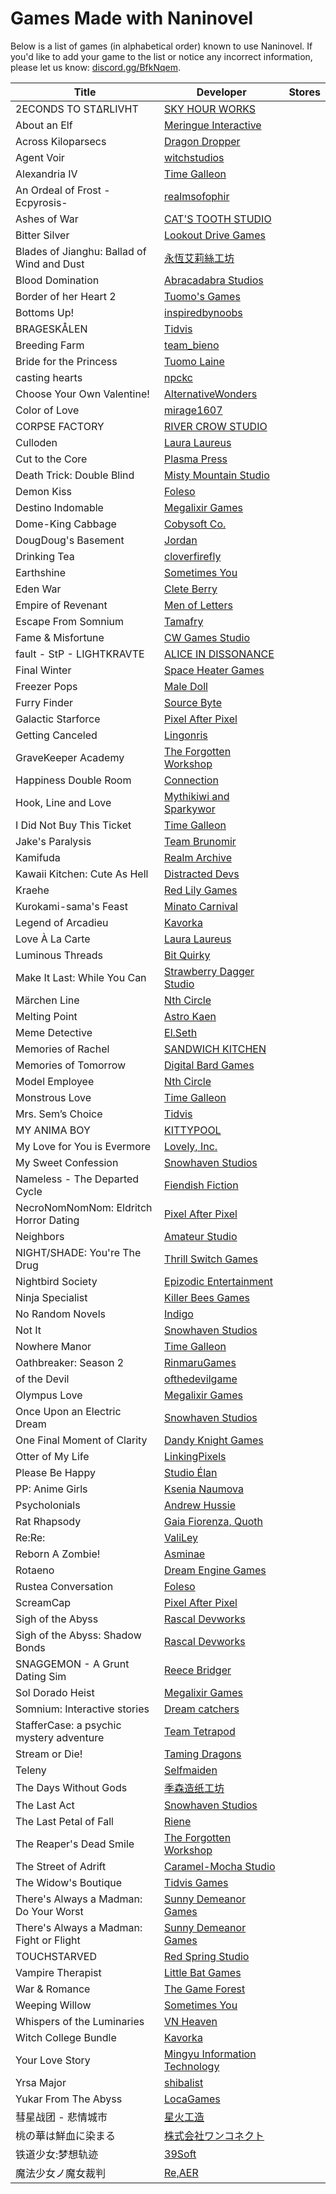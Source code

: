 ﻿---
editLink: false
aside: false
---

# Games Made with Naninovel

Below is a list of games (in alphabetical order) known to use Naninovel. If you'd like to add your game to the list or notice any incorrect information, please let us know: [discord.gg/BfkNqem](https://discord.gg/BfkNqem).

<div class="made-with-table">

|Title|Developer|Stores|
|-|-|-|
|2ECONDS TO STΔRLIVHT|[SKY HOUR WORKS](https://www.patreon.com/teamskyhour)|<a class="made-with-store store-steam" title="Steam" target="_blank" href="https://store.steampowered.com/app/1329110"/>|
|About an Elf|[Meringue Interactive](http://www.meringueinteractive.com)|<a class="made-with-store store-switch" title="Nintendo Switch" target="_blank" href="https://www.nintendo.com/games/detail/about-an-elf-switch"/>|
|Across Kiloparsecs|[Dragon Dropper](https://dragondropper.com)|<a class="made-with-store store-steam" title="Steam" target="_blank" href="https://store.steampowered.com/app/2505080"/>|
|Agent Voir|[witchstudios](https://witchstudios.itch.io)|<a class="made-with-store store-itch" title="itch.io" target="_blank" href="https://witchstudios.itch.io/agent-voir-unforgotten-love"/>|
|Alexandria IV|[Time Galleon](https://www.timegalleon.com)|<a class="made-with-store store-steam" title="Steam" target="_blank" href="https://store.steampowered.com/app/1699900"/>|
|An Ordeal of Frost -Ecpyrosis-|[realmsofophir](https://realmsofophir.itch.io)|<a class="made-with-store store-itch" title="itch.io" target="_blank" href="https://realmsofophir.itch.io/anordealoffrost"/>|
|Ashes of War|[CAT'S TOOTH STUDIO]()|<a class="made-with-store store-steam" title="Steam" target="_blank" href="https://store.steampowered.com/app/2265610"/>|
|Bitter Silver|[Lookout Drive Games](https://www.lookoutdrivegames.com)|<a class="made-with-store store-itch" title="itch.io" target="_blank" href="https://lookout-drive-games.itch.io/bitter-silver"/><a class="made-with-store store-steam" title="Steam" target="_blank" href="https://store.steampowered.com/app/1906930"/>|
|Blades of Jianghu: Ballad of Wind and Dust|[永恆艾莉絲工坊](https://twitter.com/EternityAlice)|<a class="made-with-store store-steam" title="Steam" target="_blank" href="https://store.steampowered.com/app/2179300"/>|
|Blood Domination|[Abracadabra Studios]()|<a class="made-with-store store-steam" title="Steam" target="_blank" href="https://store.steampowered.com/app/2747220"/>|
|Border of her Heart 2|[Tuomo's Games](https://tuomosgames.com)|<a class="made-with-store store-steam" title="Steam" target="_blank" href="https://store.steampowered.com/app/1592590"/>|
|Bottoms Up!|[inspiredbynoobs](https://inspiredbynoobs.itch.io)|<a class="made-with-store store-itch" title="itch.io" target="_blank" href="https://inspiredbynoobs.itch.io/bottomsup"/>|
|BRAGESKÅLEN|[Tidvis](https://www.tidvis.no)|<a class="made-with-store store-itch" title="itch.io" target="_blank" href="https://tidvis.itch.io/brageskalen"/><a class="made-with-store store-google" title="Google Play" target="_blank" href="https://play.google.com/store/apps/details?id=com.Tidvis.Brageskalen"/><a class="made-with-store store-apple" title="Apple Store" target="_blank" href="https://apps.apple.com/app/id1640236808"/>|
|Breeding Farm|[team_bieno](https://team-bieno.itch.io)|<a class="made-with-store store-itch" title="itch.io" target="_blank" href="https://team-bieno.itch.io/breeding-farm"/>|
|Bride for the Princess|[Tuomo Laine](https://twitter.com/GamesTuomo)|<a class="made-with-store store-steam" title="Steam" target="_blank" href="https://store.steampowered.com/app/1144550"/>|
|casting hearts|[npckc](https://twitter.com/npckc)|<a class="made-with-store store-itch" title="itch.io" target="_blank" href="https://npckc.itch.io/casting-hearts"/>|
|Choose Your Own Valentine!|[AlternativeWonders](https://alternativewonders.itch.io/)|<a class="made-with-store store-itch" title="itch.io" target="_blank" href="https://alternativewonders.itch.io/choose-your-own-valentine"/>|
|Color of Love|[mirage1607](https://mirage1607.itch.io)|<a class="made-with-store store-itch" title="itch.io" target="_blank" href="https://mirage1607.itch.io/coloroflove"/>|
|CORPSE FACTORY|[RIVER CROW STUDIO](https://www.rivercrow.studio)|<a class="made-with-store store-steam" title="Steam" target="_blank" href="https://store.steampowered.com/app/1414250"/><a class="made-with-store store-switch" title="Nintendo Switch" target="_blank" href="https://www.nintendo.com/store/products/corpse-factory-switch"/>|
|Culloden|[Laura Laureus]()|<a class="made-with-store store-itch" title="itch.io" target="_blank" href="https://lauralaureus.itch.io/culloden"/>|
|Cut to the Core|[Plasma Press]()|<a class="made-with-store store-steam" title="Steam" target="_blank" href="https://store.steampowered.com/app/1777000"/>|
|Death Trick: Double Blind|[Misty Mountain Studio](https://dtdoubleblind.com)|<a class="made-with-store store-steam" title="Steam" target="_blank" href="https://store.steampowered.com/app/2254710"/>|
|Demon Kiss|[Foleso](https://twitter.com/folesodev)|<a class="made-with-store store-itch" title="itch.io" target="_blank" href="https://foleso.itch.io/demonkiss"/>|
|Destino Indomable|[Megalixir Games](https://x.com/megalixirgames)|<a class="made-with-store store-steam" title="Steam" target="_blank" href="https://store.steampowered.com/app/3221830"/>|
|Dome-King Cabbage|[Cobysoft Co.](https://cobysoft.co)|<a class="made-with-store store-steam" title="Steam" target="_blank" href="https://store.steampowered.com/app/2092510"/>|
|DougDoug's Basement|[Jordan](https://robotortoise.itch.io)|<a class="made-with-store store-itch" title="itch.io" target="_blank" href="https://robotortoise.itch.io/dougdougsbasement"/>|
|Drinking Tea|[cloverfirefly](https://twitter.com/cloverfirefly)|<a class="made-with-store store-itch" title="itch.io" target="_blank" href="https://cloverfirefly.itch.io/drinking-tea"/>|
|Earthshine|[Sometimes You](https://www.sometimesyou.com)|<a class="made-with-store store-switch" title="Nintendo Switch" target="_blank" href="https://www.nintendo.com/us/store/products/earthshine-switch/"/><a class="made-with-store store-ps" title="Sony PlayStation" target="_blank" href="https://store.playstation.com/en-us/concept/10008929"/>|
|Eden War|[Clete Berry](https://cleteberry.itch.io)|<a class="made-with-store store-itch" title="itch.io" target="_blank" href="https://cleteberry.itch.io/eden-war"/>|
|Empire of Revenant|[Men of Letters](https://www.men-of-letters.org)|<a class="made-with-store store-steam" title="Steam" target="_blank" href="https://store.steampowered.com/app/1844690"/>|
|Escape From Somnium|[Tamafry](https://tamafry.itch.io)|<a class="made-with-store store-itch" title="itch.io" target="_blank" href="https://tamafry.itch.io/escape-from-somnium"/>|
|Fame & Misfortune|[CW Games Studio](https://www.facebook.com/cwgamesstudio)|<a class="made-with-store store-google" title="Google Play" target="_blank" href="https://play.google.com/store/apps/details?id=com.cwgamesstudio.fameandmisfortune"/>|
|fault - StP - LIGHTKRAVTE|[ALICE IN DISSONANCE](https://www.projectwritten.com)|<a class="made-with-store store-steam" title="Steam" target="_blank" href="https://store.steampowered.com/app/1917450"/><a class="made-with-store store-switch" title="Nintendo Switch" target="_blank" href="https://www.nintendo.com/store/products/fault-stp-lightkravte-switch/"/>|
|Final Winter|[Space Heater Games](https://twitter.com/GamesHeater)|<a class="made-with-store store-steam" title="Steam" target="_blank" href="https://store.steampowered.com/app/1497510"/>|
|Freezer Pops|[Male Doll](https://twitter.com/maledollstudio)|<a class="made-with-store store-steam" title="Steam" target="_blank" href="https://store.steampowered.com/app/1468430"/>|
|Furry Finder|[Source Byte](https://source-byte.com)|<a class="made-with-store store-steam" title="Steam" target="_blank" href="https://store.steampowered.com/app/1593510"/>|
|Galactic Starforce|[Pixel After Pixel](http://www.pixelafterpixel.com)|<a class="made-with-store store-steam" title="Steam" target="_blank" href="https://store.steampowered.com/app/2195030"/>|
|Getting Canceled|[Lingonris]()|<a class="made-with-store store-steam" title="Steam" target="_blank" href="https://store.steampowered.com/app/2582380"/>|
|GraveKeeper Academy|[The Forgotten Workshop](https://twitter.com/firgofumbra)|<a class="made-with-store store-itch" title="itch.io" target="_blank" href="https://firgof.itch.io/gravekeeper-academy"/>|
|Happiness Double Room|[Connection](https://twitter.com/Connection2022)|<a class="made-with-store store-steam" title="Steam" target="_blank" href="https://store.steampowered.com/app/1897120"/>|
|Hook, Line and Love|[Mythikiwi and Sparkywor](https://mythikiwi.carrd.co)|<a class="made-with-store store-itch" title="itch.io" target="_blank" href="https://mythikiwi.itch.io/hook-line-and-love"/>|
|I Did Not Buy This Ticket|[Time Galleon](https://www.timegalleon.com)|<a class="made-with-store store-steam" title="Steam" target="_blank" href="https://store.steampowered.com/app/2158650"/>|
|Jake's Paralysis|[Team Brunomir](https://www.teambrunomir.com)|<a class="made-with-store store-steam" title="Steam" target="_blank" href="https://store.steampowered.com/app/1677590"/>|
|Kamifuda|[Realm Archive](https://twitter.com/Kamifuda)|<a class="made-with-store store-steam" title="Steam" target="_blank" href="https://store.steampowered.com/app/1937720"/>|
|Kawaii Kitchen: Cute As Hell|[Distracted Devs](https://twitter.com/distracted_devs)|<a class="made-with-store store-itch" title="itch.io" target="_blank" href="https://distracted-devs.itch.io/kawaii-kitchen-cute-as-hell"/>|
|Kraehe|[Red Lily Games](https://twitter.com/RedLily1104)|<a class="made-with-store store-itch" title="itch.io" target="_blank" href="https://red-lily-games.itch.io/kraehe"/>|
|Kurokami-sama's Feast|[Minato Carnival](http://www.minatocarnival.com)|<a class="made-with-store store-steam" title="Steam" target="_blank" href="https://store.steampowered.com/app/1814930"/><a class="made-with-store store-switch" title="Nintendo Switch" target="_blank" href="https://www.nintendo.com/store/products/kurokami-samas-feast-switch"/>|
|Legend of Arcadieu|[Kavorka](https://kavorkaplay.com)|<a class="made-with-store store-switch" title="Nintendo Switch" target="_blank" href="https://www.nintendo.com/en-us/store/products/legend-of-arcadieu-bundle-switch/"/><a class="made-with-store store-ps" title="Sony PlayStation" target="_blank" href="https://store.playstation.com/en-us/product/UP6472-PPSA08167_00-LEGENDOFARCADIEU"/>|
|Love À La Carte|[Laura Laureus]()|<a class="made-with-store store-itch" title="itch.io" target="_blank" href="https://lauralaureus.itch.io/love-a-la-carte"/>|
|Luminous Threads|[Bit Quirky]()|<a class="made-with-store store-steam" title="Steam" target="_blank" href="https://store.steampowered.com/app/1355790"/>|
|Make It Last: While You Can|[Strawberry Dagger Studio](https://twitter.com/SBDaggerStudio)|<a class="made-with-store store-itch" title="itch.io" target="_blank" href="https://sbds.itch.io/make-it-last-while-you-can"/>|
|Märchen Line|[Nth Circle](https://nthcircle.itch.io)|<a class="made-with-store store-itch" title="itch.io" target="_blank" href="https://nthcircle.itch.io/marchenline"/>|
|Melting Point|[Astro Kaen](https://linktr.ee/astrokaen)|<a class="made-with-store store-itch" title="itch.io" target="_blank" href="https://astrokaen.itch.io/melting-point"/>|
|Meme Detective|[El.Seth](https://twitter.com/ElSeth6)|<a class="made-with-store store-itch" title="itch.io" target="_blank" href="https://elseth.itch.io/meme-detective"/>|
|Memories of Rachel|[SANDWICH KITCHEN](https://sandwich-kitchen.com)|<a class="made-with-store store-steam" title="Steam" target="_blank" href="https://store.steampowered.com/app/3031930"/>|
|Memories of Tomorrow|[Digital Bard Games](https://digitalbardgames.itch.io/)|<a class="made-with-store store-itch" title="itch.io" target="_blank" href="https://digitalbardgames.itch.io/memories-of-tomorrow"/><a class="made-with-store store-steam" title="Steam" target="_blank" href="https://store.steampowered.com/app/1459020"/>|
|Model Employee|[Nth Circle](https://nthcircle.itch.io/)|<a class="made-with-store store-itch" title="itch.io" target="_blank" href="https://nthcircle.itch.io/model-employee"/>|
|Monstrous Love|[Time Galleon](https://www.timegalleon.com)|<a class="made-with-store store-steam" title="Steam" target="_blank" href="https://store.steampowered.com/app/2011410"/>|
|Mrs. Sem’s Choice|[Tidvis](https://www.tidvis.no)|<a class="made-with-store store-itch" title="itch.io" target="_blank" href="https://tidvis.itch.io/fru-sems-valg"/><a class="made-with-store store-google" title="Google Play" target="_blank" href="https://play.google.com/store/apps/details?id=com.Tidvis.FruSemsValg"/><a class="made-with-store store-apple" title="Apple Store" target="_blank" href="https://apps.apple.com/app/id1628756627"/>|
|MY ANIMA BOY|[KITTYPOOL](https://kitty-pool.com)|<a class="made-with-store store-steam" title="Steam" target="_blank" href="https://store.steampowered.com/app/2714270"/><a class="made-with-store store-google" title="Google Play" target="_blank" href="https://play.google.com/store/apps/details?id=com.KITTYPOOL.MYANIMABOY"/><a class="made-with-store store-apple" title="Apple Store" target="_blank" href="https://apps.apple.com/app/id6472044510"/>|
|My Love for You is Evermore|[Lovely, Inc.](https://lovely-inc.constantcontactsites.com)|<a class="made-with-store store-google" title="Google Play" target="_blank" href="https://play.google.com/store/apps/details?id=com.LovelyInc.MyLoveforYouisEvermore"/><a class="made-with-store store-apple" title="Apple Store" target="_blank" href="https://apps.apple.com/app/id1548174371"/>|
|My Sweet Confession|[Snowhaven Studios](https://snowhavenstudios.com/)|<a class="made-with-store store-itch" title="itch.io" target="_blank" href="https://snowhavenstudios.itch.io/my-sweet-confession"/><a class="made-with-store store-steam" title="Steam" target="_blank" href="https://store.steampowered.com/app/1281140"/>|
|Nameless - The Departed Cycle|[Fiendish Fiction](https://www.fiendishfiction.com)|<a class="made-with-store store-itch" title="itch.io" target="_blank" href="https://fiendishfiction.itch.io/nameless"/><a class="made-with-store store-steam" title="Steam" target="_blank" href="https://store.steampowered.com/app/2142810"/>|
|NecroNomNomNom: Eldritch Horror Dating|[Pixel After Pixel](http://www.pixelafterpixel.com)|<a class="made-with-store store-steam" title="Steam" target="_blank" href="https://store.steampowered.com/app/2057360"/>|
|Neighbors|[Amateur Studio](https://twitter.com/neighborsvn)|<a class="made-with-store store-steam" title="Steam" target="_blank" href="https://store.steampowered.com/app/1857200"/>|
|NIGHT/SHADE: You're The Drug|[Thrill Switch Games](https://thrillswitchgames.com)|<a class="made-with-store store-itch" title="itch.io" target="_blank" href="https://thrillswitch.itch.io/nightshade"/><a class="made-with-store store-steam" title="Steam" target="_blank" href="https://store.steampowered.com/app/1474120"/>|
|Nightbird Society|[Epizodic Entertainment](https://epizodic.com)|<a class="made-with-store store-google" title="Google Play" target="_blank" href="https://play.google.com/store/apps/details?id=com.Epizodic.NBS"/><a class="made-with-store store-apple" title="Apple Store" target="_blank" href="https://apps.apple.com/app/id1505280085"/>|
|Ninja Specialist|[Killer Bees Games](http://www.killerbeesgames.com)|<a class="made-with-store store-steam" title="Steam" target="_blank" href="https://store.steampowered.com/app/1646440"/>|
|No Random Novels|[Indigo]()|<a class="made-with-store store-steam" title="Steam" target="_blank" href="https://store.steampowered.com/app/2144530"/>|
|Not It|[Snowhaven Studios](https://snowhavenstudios.com)|<a class="made-with-store store-itch" title="itch.io" target="_blank" href="https://snowhavenstudios.itch.io/not-it"/><a class="made-with-store store-steam" title="Steam" target="_blank" href="https://store.steampowered.com/app/1719770"/>|
|Nowhere Manor|[Time Galleon](https://www.timegalleon.com)|<a class="made-with-store store-steam" title="Steam" target="_blank" href="https://store.steampowered.com/app/2017120"/>|
|Oathbreaker: Season 2|[RinmaruGames](http://www.rinmarugames.com)|<a class="made-with-store store-itch" title="itch.io" target="_blank" href="https://rinmarugames.itch.io/oathbreaker-season-2"/>|
|of the Devil|[ofthedevilgame](https://otdgame.carrd.co)|<a class="made-with-store store-itch" title="itch.io" target="_blank" href="https://ofthedevilgame.itch.io/of-the-devil"/>|
|Olympus Love|[Megalixir Games](http://megalixirgames.com)|<a class="made-with-store store-google" title="Google Play" target="_blank" href="https://play.google.com/store/apps/details?id=com.MegalixirGames.OlympusLove"/>|
|Once Upon an Electric Dream|[Snowhaven Studios](https://snowhavenstudios.com)|<a class="made-with-store store-itch" title="itch.io" target="_blank" href="https://snowhavenstudios.itch.io/once-upon-an-electric-dream"/><a class="made-with-store store-steam" title="Steam" target="_blank" href="https://store.steampowered.com/app/1264090"/>|
|One Final Moment of Clarity|[Dandy Knight Games](https://dandyknightgames.com/)|<a class="made-with-store store-itch" title="itch.io" target="_blank" href="https://dandyknightgames.itch.io/moment-of-clarity"/>|
|Otter of My Life|[LinkingPixels](https://linkingpixels.github.io/)|<a class="made-with-store store-steam" title="Steam" target="_blank" href="https://store.steampowered.com/app/984690"/>|
|Please Be Happy|[Studio Élan](https://vnstudioelan.com)|<a class="made-with-store store-itch" title="itch.io" target="_blank" href="https://vnstudioelan.itch.io/please-be-happy"/><a class="made-with-store store-steam" title="Steam" target="_blank" href="https://store.steampowered.com/app/844670"/><a class="made-with-store store-switch" title="Nintendo Switch" target="_blank" href="https://www.nintendo.com/us/store/products/please-be-happy-switch/"/><a class="made-with-store store-ps" title="Sony PlayStation" target="_blank" href="https://store.playstation.com/en-us/concept/10010977"/><a class="made-with-store store-xbox" title="Microsoft Xbox" target="_blank" href="https://www.xbox.com/en-us/games/store/please-be-happy/9n60lqsxp3xc"/><a class="made-with-store store-ms" title="Microsoft Store" target="_blank" href="https://apps.microsoft.com/detail/9n4mb9w06cgb?hl=en-US&gl=CZ"/>|
|PP: Anime Girls|[Ksenia Naumova]()|<a class="made-with-store store-google" title="Google Play" target="_blank" href="https://play.google.com/store/apps/details?id=anime.lovestory.Girl.Simulator.Game"/><a class="made-with-store store-apple" title="Apple Store" target="_blank" href="https://apps.apple.com/app/id1530522784"/>|
|Psycholonials|[Andrew Hussie](https://twitter.com/andrewhussie)|<a class="made-with-store store-steam" title="Steam" target="_blank" href="https://store.steampowered.com/app/1529810"/><a class="made-with-store store-google" title="Google Play" target="_blank" href="https://play.google.com/store/apps/details?id=com.TheSilenceMill.Psycholonials"/><a class="made-with-store store-apple" title="Apple Store" target="_blank" href="https://apps.apple.com/app/id1549735879"/>|
|Rat Rhapsody|[Gaia Fiorenza, Quoth]()|<a class="made-with-store store-itch" title="itch.io" target="_blank" href="https://gaiafiorenza.itch.io/rat-rhapsody"/>|
|Re:Re:|[ValiLey](https://valiley.myportfolio.com/portfolio)|<a class="made-with-store store-itch" title="itch.io" target="_blank" href="https://valiley.itch.io/rere"/>|
|Reborn A Zombie!|[Asminae](https://twitter.com/AsminaeGames)|<a class="made-with-store store-steam" title="Steam" target="_blank" href="https://store.steampowered.com/app/2283350"/>|
|Rotaeno|[Dream Engine Games](http://rotaeno.com)|<a class="made-with-store store-google" title="Google Play" target="_blank" href="https://play.google.com/store/apps/details?id=com.xd.rotaeno.googleplay"/><a class="made-with-store store-apple" title="Apple Store" target="_blank" href="https://apps.apple.com/app/id1614771445"/>|
|Rustea Conversation|[Foleso](https://twitter.com/folesodev)|<a class="made-with-store store-itch" title="itch.io" target="_blank" href="https://foleso.itch.io/rustea-conversation"/>|
|ScreamCap|[Pixel After Pixel](http://pixelafterpixel.com)|<a class="made-with-store store-steam" title="Steam" target="_blank" href="https://store.steampowered.com/app/1618180"/>|
|Sigh of the Abyss|[Rascal Devworks](https://rascaldev.works)|<a class="made-with-store store-steam" title="Steam" target="_blank" href="https://store.steampowered.com/app/2025310"/>|
|Sigh of the Abyss: Shadow Bonds|[Rascal Devworks](https://rascaldev.works)|<a class="made-with-store store-steam" title="Steam" target="_blank" href="https://store.steampowered.com/app/1829640"/>|
|SNAGGEMON - A Grunt Dating Sim|[Reece Bridger](https://www.reecebridger.com)|<a class="made-with-store store-itch" title="itch.io" target="_blank" href="https://reecebridger.itch.io/snaggemon-a-grunt-dating-sim"/>|
|Sol Dorado Heist|[Megalixir Games](http://megalixirgames.com)|<a class="made-with-store store-itch" title="itch.io" target="_blank" href="https://megalixirgames.itch.io/soldoradoheist"/><a class="made-with-store store-steam" title="Steam" target="_blank" href="https://store.steampowered.com/app/1579720"/><a class="made-with-store store-google" title="Google Play" target="_blank" href="https://play.google.com/store/apps/details?id=com.MegalixirGames.SolDoradoHeist"/><a class="made-with-store store-switch" title="Nintendo Switch" target="_blank" href="https://www.nintendo.com/us/store/products/sol-dorado-heist-switch"/><a class="made-with-store store-ps" title="Sony PlayStation" target="_blank" href="https://store.playstation.com/en-us/concept/10012252"/><a class="made-with-store store-xbox" title="Microsoft Xbox" target="_blank" href="https://www.microsoft.com/store/productid/9n1fhl8gr6cw"/><a class="made-with-store store-ms" title="Microsoft Store" target="_blank" href="https://www.microsoft.com/store/productid/9p679mfh8w8p"/>|
|Somnium: Interactive stories|[Dream catchers]()|<a class="made-with-store store-google" title="Google Play" target="_blank" href="https://play.google.com/store/apps/details?id=com.Dreamcatch.Somnium"/>|
|StafferCase: a psychic mystery adventure|[Team Tetrapod](https://twitter.com/Team_Tetrapod)|<a class="made-with-store store-steam" title="Steam" target="_blank" href="https://store.steampowered.com/app/2128480"/>|
|Stream or Die!|[Taming Dragons](https://www.tamingdragons.com)|<a class="made-with-store store-steam" title="Steam" target="_blank" href="https://store.steampowered.com/app/2530160"/>|
|Teleny|[Selfmaiden]()|<a class="made-with-store store-itch" title="itch.io" target="_blank" href="https://selfmaiden.itch.io/teleny"/>|
|The Days Without Gods|[季森造纸工坊]()|<a class="made-with-store store-steam" title="Steam" target="_blank" href="https://store.steampowered.com/app/1983270"/>|
|The Last Act|[Snowhaven Studios](https://snowhavenstudios.com)|<a class="made-with-store store-steam" title="Steam" target="_blank" href="https://store.steampowered.com/app/1412180"/>|
|The Last Petal of Fall|[Riene](https://twitter.com/Raienelline)|<a class="made-with-store store-itch" title="itch.io" target="_blank" href="https://raienelline.itch.io/the-last-petal-of-fall"/>|
|The Reaper's Dead Smile|[The Forgotten Workshop](https://twitter.com/firgofumbra)|<a class="made-with-store store-itch" title="itch.io" target="_blank" href="https://firgof.itch.io/the-reapers-dead-smile"/>|
|The Street of Adrift|[Caramel-Mocha Studio](https://thestreetofadrift.com)|<a class="made-with-store store-steam" title="Steam" target="_blank" href="https://store.steampowered.com/app/1672670"/>|
|The Widow's Boutique|[Tidvis Games](https://www.tidvis.no)|<a class="made-with-store store-itch" title="itch.io" target="_blank" href="https://tidvis.itch.io/the-widows-boutique"/><a class="made-with-store store-steam" title="Steam" target="_blank" href="https://store.steampowered.com/app/2184880"/><a class="made-with-store store-google" title="Google Play" target="_blank" href="https://play.google.com/store/apps/details?id=com.TidvisGames.TheWidowsBoutique"/><a class="made-with-store store-apple" title="Apple Store" target="_blank" href="https://apps.apple.com/app/id6447751841"/>|
|There's Always a Madman: Do Your Worst|[Sunny Demeanor Games](https://www.sunnydemeanorgames.com)|<a class="made-with-store store-steam" title="Steam" target="_blank" href="https://store.steampowered.com/app/2960890"/>|
|There's Always a Madman: Fight or Flight|[Sunny Demeanor Games](https://sunnydemeanorgames.com)|<a class="made-with-store store-steam" title="Steam" target="_blank" href="https://store.steampowered.com/app/2390500"/>|
|TOUCHSTARVED|[Red Spring Studio](https://www.redspring.studio)|<a class="made-with-store store-steam" title="Steam" target="_blank" href="https://store.steampowered.com/app/2185510"/>|
|Vampire Therapist|[Little Bat Games](https://littlebat.games)|<a class="made-with-store store-steam" title="Steam" target="_blank" href="https://store.steampowered.com/app/2481020"/>|
|War & Romance|[The Game Forest](https://the-game-forest.com)|<a class="made-with-store store-itch" title="itch.io" target="_blank" href="https://the-game-forest.itch.io"/>|
|Weeping Willow|[Sometimes You](https://www.sometimesyou.com)|<a class="made-with-store store-switch" title="Nintendo Switch" target="_blank" href="https://www.nintendo.com/us/store/products/weeping-willow-detective-visual-novel-switch/"/><a class="made-with-store store-ps" title="Sony PlayStation" target="_blank" href="https://store.playstation.com/en-us/concept/10006181"/><a class="made-with-store store-xbox" title="Microsoft Xbox" target="_blank" href="https://www.xbox.com/en-us/games/store/weeping-willow-xbox-series-x-s/9nswjkrv55v1"/><a class="made-with-store store-ms" title="Microsoft Store" target="_blank" href="https://www.microsoft.com/en-us/p/weeping-willow-windows/9pcnsr8mqrs5"/>|
|Whispers of the Luminaries|[VN Heaven](https://vrheaven.io)|<a class="made-with-store store-steam" title="Steam" target="_blank" href="https://store.steampowered.com/app/2393870"/>|
|Witch College Bundle|[Kavorka](https://kavorkaplay.com)|<a class="made-with-store store-switch" title="Nintendo Switch" target="_blank" href="https://www.nintendo.co.uk/Games/Nintendo-Switch-download-software/Witch-College-Bundle-2257462.html"/><a class="made-with-store store-ps" title="Sony PlayStation" target="_blank" href="https://store.playstation.com/en-us/product/UP6472-PPSA08169_00-WITCHCOLLEGEBUND"/>|
|Your Love Story|[Mingyu Information Technology]()|<a class="made-with-store store-steam" title="Steam" target="_blank" href="https://store.steampowered.com/app/2010830"/>|
|Yrsa Major|[shibalist](https://twitter.com/ShibaList)|<a class="made-with-store store-itch" title="itch.io" target="_blank" href="https://shibalist.itch.io/yrsa-major"/>|
|Yukar From The Abyss|[LocaGames](https://www.loca.games)|<a class="made-with-store store-steam" title="Steam" target="_blank" href="https://store.steampowered.com/app/2070220"/>|
|彗星战团 - 悲情城市|[星火工造]()|<a class="made-with-store store-steam" title="Steam" target="_blank" href="https://store.steampowered.com/app/2804640"/>|
|桃の華は鮮血に染まる|[株式会社ワンコネクト](https://one-c.info)|<a class="made-with-store store-steam" title="Steam" target="_blank" href="https://store.steampowered.com/app/2274610"/><a class="made-with-store store-switch" title="Nintendo Switch" target="_blank" href="https://store-jp.nintendo.com/list/software/70010000070481.html"/>|
|铁道少女:梦想轨迹|[39Soft](https://weibo.com/moerail)|<a class="made-with-store store-steam" title="Steam" target="_blank" href="https://store.steampowered.com/app/1294060"/>|
|魔法少女ノ魔女裁判|[Re,AER](https://manosaba.com)|<a class="made-with-store store-steam" title="Steam" target="_blank" href="https://store.steampowered.com/app/3101040"/>|

</div>
